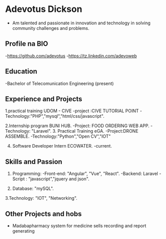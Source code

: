 Adevotus Dickson
===============
- Am talented and passionate in innovation and technology in solving community challenges and problems.

****Profile na BIO****
----------------------
-https://github.com/adevotus
-https://tz.linkedin.com/adevoweb


****Education****
-----------------
-Bachelor of Telecomunication Engineering (present)



****Experience and Projects****
-------------------------------
1.practical training  UDOM - CIVE
-project :CIVE TUTORIAL POINT
-Technology:"PHP","mysql","html/css/javascript".

2.Internship program BUNI HUB.
 -Project: FOOD ORDERING WEB APP.
 -Technology: "Laravel".
3. Practical Training eGA.
 -Project:DRONE ASSEMBLE.
 -Technology:"Python","Open CV","IOT"
 
4. Software Developer Intern ECOWATER.
 -current.



****Skills and Passion****
-------------------------
1. Programming:
-Front-end: "Angular", "Vue", "React".
-Backend: Laravel
-Script : "javascript","jquery and json".

2. Database: "mySQL".

3.Technology: "IOT", "Networking".


****Other Projects and hobs****
----------------------
- Madabapharmacy system for medicine sells recording  and report generating 


